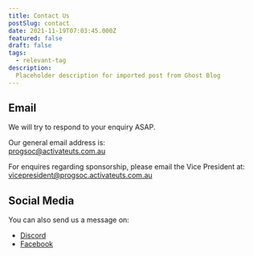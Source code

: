 ```yaml
---
title: Contact Us
postSlug: contact
date: 2021-11-19T07:03:45.000Z
featured: false
draft: false
tags:
  - relevant-tag
description:
  Placeholder description for imported post from Ghost Blog 
---
```

Email
-----

We will try to respond to your enquiry ASAP.

Our general email address is:  
[progsoc@activateuts.com.au](mailto:progsoc@activateuts.com.au)

For enquires regarding sponsorship, please email the Vice President at:  
[vicepresident@progsoc.activateuts.com.au](mailto:vicepresident@progsoc.activateuts.com.au)

Social Media
------------

You can also send us a message on:

*   [Discord](/discord)
*   [Facebook](https://www.facebook.com/ProgSoc/)
